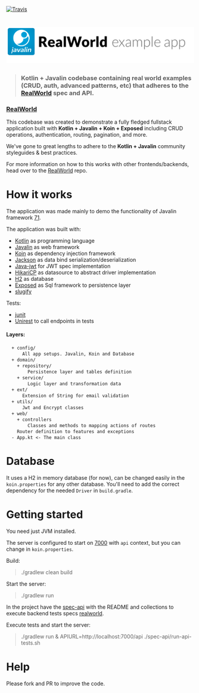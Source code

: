 [![Travis](https://img.shields.io/travis/Rudge/kotlin-javalin-realworld-example-app.svg)](https://travis-ci.org/Rudge/kotlin-javalin-realworld-example-app/builds)

# ![RealWorld Example App](logo.png)

> ### Kotlin + Javalin codebase containing real world examples (CRUD, auth, advanced patterns, etc) that adheres to the [RealWorld](https://github.com/gothinkster/realworld) spec and API.


### [RealWorld](https://github.com/gothinkster/realworld)


This codebase was created to demonstrate a fully fledged fullstack application built with **Kotlin + Javalin + Koin + Exposed** including CRUD operations, authentication, routing, pagination, and more.

We've gone to great lengths to adhere to the **Kotlin + Javalin** community styleguides & best practices.

For more information on how to this works with other frontends/backends, head over to the [RealWorld](https://github.com/gothinkster/realworld) repo.


# How it works

The application was made mainly to demo the functionality of Javalin framework [71](https://github.com/tipsy/javalin/issues/71).

The application was built with:

- [Kotlin](https://github.com/JetBrains/kotlin) as programming language
- [Javalin](https://github.com/tipsy/javalin) as web framework
- [Koin](https://github.com/InsertKoinIO/koin) as dependency injection framework
- [Jackson](https://github.com/FasterXML/jackson-module-kotlin) as data bind serialization/deserialization
- [Java-jwt](https://github.com/auth0/java-jwt) for JWT spec implementation
- [HikariCP](https://github.com/brettwooldridge/HikariCP) as datasource to abstract driver implementation
- [H2](https://github.com/h2database/h2database) as database
- [Exposed](https://github.com/JetBrains/Exposed) as Sql framework to persistence layer
- [slugify](https://github.com/slugify/slugify)

Tests:

- [junit](https://github.com/junit-team/junit4)
- [Unirest](https://github.com/Kong/unirest-java) to call endpoints in tests


#### Layers:
      + config/
          All app setups. Javalin, Koin and Database
      + domain/
        + repository/
            Persistence layer and tables definition
        + service/
            Logic layer and transformation data
      + ext/
          Extension of String for email validation
      + utils/
          Jwt and Encrypt classes
      + web/
        + controllers
            Classes and methods to mapping actions of routes
        Router definition to features and exceptions
      - App.kt <- The main class

# Database

It uses a H2 in memory database (for now), can be changed easily in the `koin.properties` for any other database.
You'll need to add the correct dependency for the needed `Driver` in `build.gradle`.

# Getting started

You need just JVM installed.

The server is configured to start on [7000](http://localhost:7000/api) with `api` context, but you can change in `koin.properties`.

Build:
> ./gradlew clean build

Start the server:
>./gradlew run


In the project have the [spec-api](https://github.com/Rudge/kotlin-javalin-realworld-example-app/tree/master/spec-api) with the README and collections to execute backend tests specs [realworld](https://github.com/gothinkster/realworld).

Execute tests and start the server:
>./gradlew run & APIURL=http://localhost:7000/api ./spec-api/run-api-tests.sh

# Help

Please fork and PR to improve the code.

